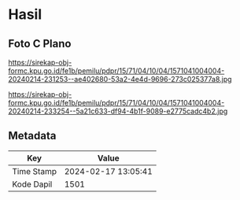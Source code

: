 # Hasil

## Foto C Plano

https://sirekap-obj-formc.kpu.go.id/fe1b/pemilu/pdpr/15/71/04/10/04/1571041004004-20240214-231253--ae402680-53a2-4e4d-9696-273c025377a8.jpg

https://sirekap-obj-formc.kpu.go.id/fe1b/pemilu/pdpr/15/71/04/10/04/1571041004004-20240214-233254--5a21c633-df94-4b1f-9089-e2775cadc4b2.jpg


## Metadata

| Key        | Value               |
| ---------- | ------------------- |
| Time Stamp | 2024-02-17 13:05:41 |
| Kode Dapil | 1501                |



